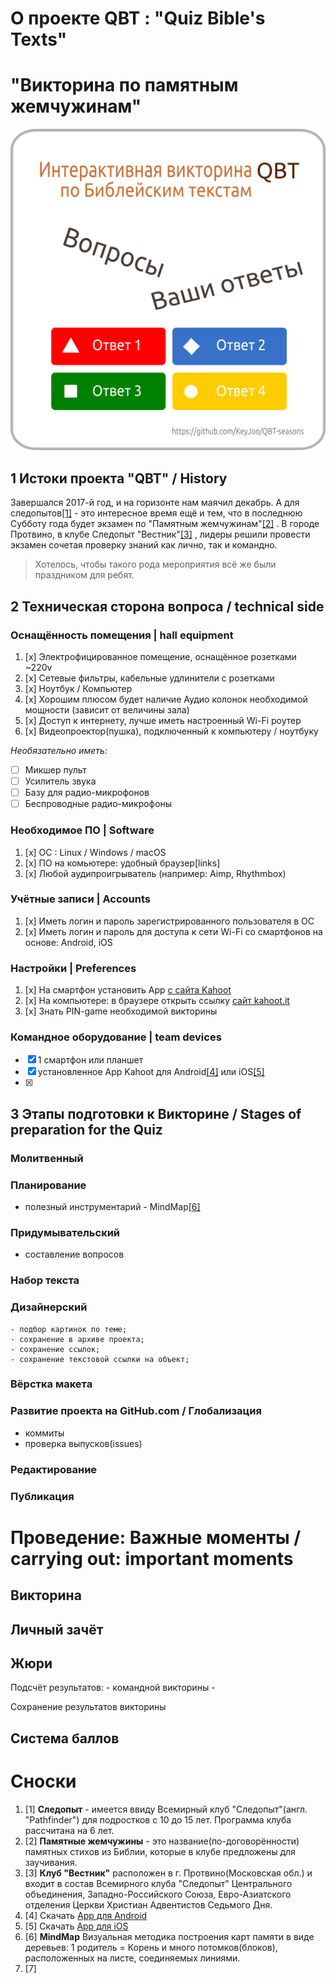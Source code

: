 # О проекте QBT : "Quiz Bible's Texts" #

"Викторина по памятным жемчужинам"
=====================================


![Изображение Викторины по Библейским текстам "Памятные жемчужины" ](app/assets/images/QBT_baner_96%5BRU%5D.png)

1 Истоки проекта "QBT" / History
-----------------------------------

Завершался 2017-й год, и на горизонте нам маячил декабрь. А для следопытов[[1]](#footnote1) - это интересное время ещё и тем, что в последнюю Субботу года будет экзамен по "Памятным жемчужинам"[[2]](#footnote2) . В городе Протвино, в клубе Следопыт "Вестник"[[3]](#footnote3) , лидеры решили провести экзамен сочетая проверку знаний как лично, так и командно. 
>Хотелось, чтобы такого рода мероприятия всё же были праздником для ребят.


2 Техническая сторона вопроса / technical side
-------------------------------------------------

### Оснащённость помещения | hall equipment

1. [x] Электрофицированное помещение, оснащённое розетками ~220v
1. [x] Сетевые фильтры, кабельные удлинители с розетками
1. [x] Ноутбук / Компьютер
1. [x] Хорошим плюсом будет наличие Аудио колонок необходимой мощности (зависит от величины зала)
1. [x] Доступ к интернету, лучше иметь настроенный Wi-Fi роутер
1. [x] Видеопроектор(пушка), подключенный к компьютеру / ноутбуку

_Необязательно иметь:_

+ [ ] Микшер пульт
+ [ ] Усилитель звука
+ [ ] Базу для радио-микрофонов
+ [ ] Беспроводные радио-микрофоны
 
### Необходимое ПО | Software

1. [x] OC : Linux / Windows / macOS
1. [x] ПО на комьютере: удобный браузер[links]
1. [x] Любой аудипроигрыватель (например: Aimp, Rhythmbox)

### Учётные записи | Accounts

1. [x] Иметь логин и пароль зарегистрированного пользователя в ОС
1. [x] Иметь логин и пароль для доступа к сети Wi-Fi со смартфонов на основе: Android, iOS


### Настройки | Preferences

1. [x] На смартфон установить App [с сайта Kahoot](https://kahoot.com/mobile-app/ "Перейти на сайт для установки App на Ваш смартфон")
1. [x] На компьютере: в браузере открыть ссылку [сайт kahoot.it](https://kahoot.it "Перейти на сайт для проведения Викторины Кью-Би-Ти")
1. [x] Знать PIN-game необходимой викторины


### Командное оборудование | team devices

+ [x] 1 смартфон или планшет
+ [x] установленное App Kahoot для Android[[4]](#footnote4) или iOS[[5]](#footnote5)
+ [x] 


3 Этапы подготовки к Викторине / Stages of preparation for the Quiz
----------------------------------------------------------------------

### Молитвенный


### Планирование

+ полезный инструментарий - MindMap[[6]](#footnote6)


### Придумывательский

+ составление вопросов

### Набор текста


### Дизайнерский
	
	- подбор картинок по теме;
	- сохранение в архиве проекта;
	- сохранение ссылок;
	- сохранение текстовой ссылки на объект;

### Вёрстка макета


### Развитие проекта на GitHub.com / Глобализация

+ коммиты
+ проверка выпусков(issues)

### Редактирование


### Публикация



Проведение: Важные моменты / carrying out: important moments
================================================================

## Викторина


## Личный зачёт


## Жюри

Подсчёт результатов:
	- командной викторины
	-

Сохранение результатов викторины

## Система баллов






Сноски
=========

1. <a name="footnote1">[1]</a> **Следопыт** - имеется ввиду Всемирный клуб "Следопыт"(англ. "Pathfinder") для подростков с 10 до 15 лет. Программа клуба рассчитана на 6 лет.
1. <a name="footnote2">[2]</a> **Памятные жемчужины** - это название(по-договорённости) памятных стихов из Библии, которые в клубе предложены для заучивания.
1. <a name="footnote3">[3]</a> **Клуб "Вестник"** расположен в г. Протвино(Московская обл.) и входит в состав Всемирного клуба "Следопыт" Центрального объединения, Западно-Российского Союза, Евро-Азиатского отделения Церкви Христиан Адвентистов Седьмого Дня.
1. <a name="footnote4">[4]</a> Скачать [App для Android](http://bit.ly/Kahoot-for-Android-)
1. <a name="footnote5">[5]</a> Скачать [App для iOS](http://bit.ly/Kahoot-for-iOS-)
1. <a name="footnote6">[6]</a> **MindMap** Визуальная методика построения карт памяти в виде деревьев: 1 родитель = Корень и много потомков(блоков), расположенных на листе, соединяемых линиями.
1. <a name="footnote7">[7]</a>